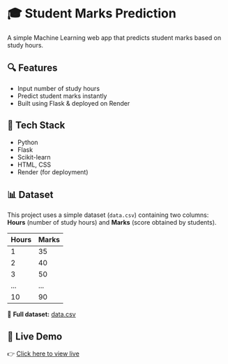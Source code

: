 # 🎓 Student Marks Prediction

A simple Machine Learning web app that predicts student marks based on study hours.

## 🔍 Features
- Input number of study hours
- Predict student marks instantly
- Built using Flask & deployed on Render

## 🧠 Tech Stack
- Python
- Flask
- Scikit-learn
- HTML, CSS
- Render (for deployment)
## 📊 Dataset

This project uses a simple dataset (`data.csv`) containing two columns: **Hours** (number of study hours) and **Marks** (score obtained by students).

| Hours | Marks |
|-------|-------|
| 1     | 35    |
| 2     | 40    |
| 3     | 50    |
| ...   | ...   |
| 10    | 90    |

📂 **Full dataset:** [data.csv](data.csv)
## 🚀 Live Demo
👉 [Click here to view live](https://student-marks-prediction-1-gsvb.onrender.com/)
